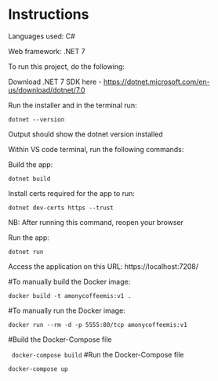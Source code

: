 # Instructions

Languages used: C#

Web framework: .NET 7

To run this project, do the following:

Download .NET 7 SDK here - https://dotnet.microsoft.com/en-us/download/dotnet/7.0

Run the installer and in the terminal run: 

```dotnet --version```

Output should show the dotnet version installed



Within VS code terminal, run the following commands:

Build the app:

```dotnet build```

Install certs required for the app to run:

```dotnet dev-certs https --trust```

NB: After running this command, reopen your browser


Run the app: 

```dotnet run```

Access the application on this URL: https://localhost:7208/

#To manually build the Docker image:

```docker build -t amonycoffeemis:v1 .```

#To manually run the Docker image:

```docker run --rm -d -p 5555:80/tcp amonycoffeemis:v1```

#Build the Docker-Compose file  

``` docker-compose build```
#Run the Docker-Compose file  

```docker-compose up```
  


